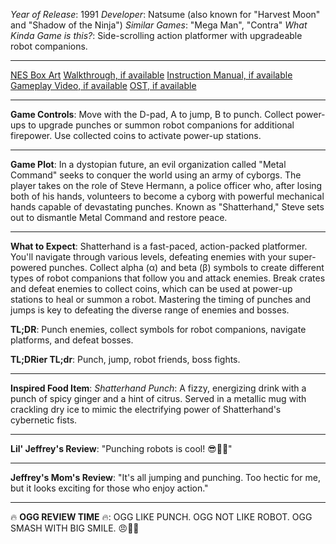 *Year of Release*: 1991
*Developer*: Natsume (also known for "Harvest Moon" and "Shadow of the Ninja")
*Similar Games*: "Mega Man", "Contra"
*What Kinda Game is this?*: Side-scrolling action platformer with upgradeable robot companions.

---
[NES Box Art](https://www.google.com/search?tbm=isch&q=NES+Box+Art+Shatterhand) 
[Walkthrough, if available](https://www.google.com/search?q=Walkthrough+Shatterhand)
[Instruction Manual, if available](https://www.google.com/search?q=NES+Instruction+Manual+Shatterhand)
[Gameplay Video, if available](https://www.youtube.com/results?search_query=gameplay+NES+Shatterhand) 
[OST, if available](https://www.youtube.com/results?search_query=gameplay+NES+Shatterhand+OST)

- - -
**Game Controls**:
Move with the D-pad, A to jump, B to punch. Collect power-ups to upgrade punches or summon robot companions for additional firepower. Use collected coins to activate power-up stations.

- - -
**Game Plot**: 
In a dystopian future, an evil organization called "Metal Command" seeks to conquer the world using an army of cyborgs. The player takes on the role of Steve Hermann, a police officer who, after losing both of his hands, volunteers to become a cyborg with powerful mechanical hands capable of devastating punches. Known as "Shatterhand," Steve sets out to dismantle Metal Command and restore peace.

- - -
**What to Expect**: 
Shatterhand is a fast-paced, action-packed platformer. You'll navigate through various levels, defeating enemies with your super-powered punches. Collect alpha (α) and beta (β) symbols to create different types of robot companions that follow you and attack enemies. Break crates and defeat enemies to collect coins, which can be used at power-up stations to heal or summon a robot. Mastering the timing of punches and jumps is key to defeating the diverse range of enemies and bosses. 

**TL;DR**: Punch enemies, collect symbols for robot companions, navigate platforms, and defeat bosses.

**TL;DRier TL;dr**: Punch, jump, robot friends, boss fights.

---
**Inspired Food Item**: *Shatterhand Punch*: A fizzy, energizing drink with a punch of spicy ginger and a hint of citrus. Served in a metallic mug with crackling dry ice to mimic the electrifying power of Shatterhand's cybernetic fists.

---
**Lil' Jeffrey's Review**: "Punching robots is cool! 😎🤖💥"

---
**Jeffrey's Mom's Review**: "It's all jumping and punching. Too hectic for me, but it looks exciting for those who enjoy action."

---
🔥 **OGG REVIEW TIME** 🔥: OGG LIKE PUNCH. OGG NOT LIKE ROBOT. OGG SMASH WITH BIG SMILE. 😠👊🤖